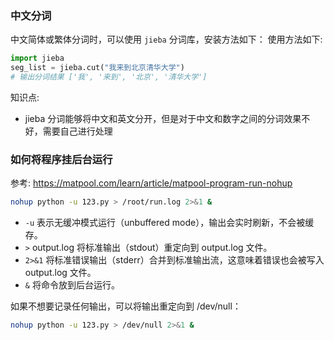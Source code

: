 ### 中文分词
中文简体或繁体分词时，可以使用 `jieba` 分词库，安装方法如下：
使用方法如下:
```py
import jieba
seg_list = jieba.cut("我来到北京清华大学")
# 输出分词结果 ['我', '来到', '北京', '清华大学']
```

知识点:
- jieba 分词能够将中文和英文分开，但是对于中文和数字之间的分词效果不好，需要自己进行处理

### 如何将程序挂后台运行
参考: https://matpool.com/learn/article/matpool-program-run-nohup

```bash
nohup python -u 123.py > /root/run.log 2>&1 &
```

- `-u` 表示无缓冲模式运行（unbuffered mode），输出会实时刷新，不会被缓存。
- `>` output.log 将标准输出（stdout）重定向到 output.log 文件。
- `2>&1` 将标准错误输出（stderr）合并到标准输出流，这意味着错误也会被写入 output.log 文件。
- `&` 将命令放到后台运行。

如果不想要记录任何输出，可以将输出重定向到 /dev/null：

```bash
nohup python -u 123.py > /dev/null 2>&1 &
```